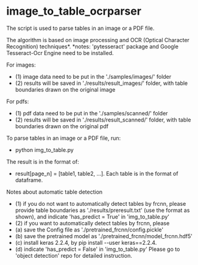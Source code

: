 # image_to_table_ocrparser

The script is used to parse tables in an image or a PDF file. 

The algorithm is based on image processing and OCR (Optical Character Recognition) techniques*.
*notes: 'pytesseract' package and Google Tesseract-Ocr Engine need to be installed. 

For images:
- (1) image data need to be put in the './samples/images/' folder
- (2) results will be saved in './results/result_images/' folder, with table boundaries drawn on the original image


For pdfs: 
- (1) pdf data need to be put in the './samples/scanned/' folder
- (2) results will be saved in './results/result_scanned/' folder, with table boundaries drawn on the original pdf



To parse tables in an image or a PDF file, run:
- python img_to_table.py

The result is in the format of: 
- result[page_n] = [table1, table2, ...]. Each table is in the format of dataframe. 


Notes about automatic table detection
- (1) if you do not want to automatically detect tables by frcnn, please provide table boundaries as './results/preresult.txt' (use the format as shown), and indicate 'has_predict = True' in 'img_to_table.py'
- (2) if you want to automatically detect tables by frcnn, please
-  (a) save the Config file as './pretrained_frcnn/config.pickle'
-  (b) save the pretrained model as './pretrained_frcnn/model_frcnn.hdf5'
-  (c) install keras 2.2.4, by pip install --user keras==2.2.4. 
-  (d) indicate 'has_predict = False' in 'img_to_table.py'
Please go to 'object detection' repo for detailed instruction. 
